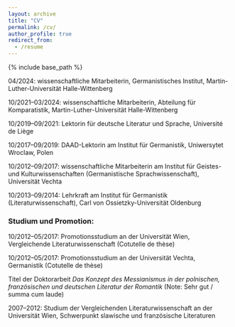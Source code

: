 ```yaml
---
layout: archive
title: "CV"
permalink: /cv/
author_profile: true
redirect_from:
  - /resume
---
```


{% include base_path %}

04/2024: wissenschaftliche Mitarbeiterin, Germanistisches Institut, Martin-Luther-Universität Halle-Wittenberg

10/2021–03/2024: wissenschaftliche Mitarbeiterin, Abteilung für Komparatistik, Martin-Luther-Universität Halle-Wittenberg

10/2019–09/2021: Lektorin für deutsche Literatur und Sprache, Université de Liège

10/2017–09/2019: DAAD-Lektorin am Institut für Germanistik, Uniwersytet Wroclaw, Polen

10/2012–09/2017: wissenschaftliche Mitarbeiterin am Institut für Geistes- und Kulturwissenschaften (Germanistische Sprachwissenschaft), Universität Vechta

10/2013–09/2014: Lehrkraft am Institut für Germanistik (Literaturwissenschaft), Carl von Ossietzky-Universität Oldenburg

### Studium und Promotion:

10/2012–05/2017: Promotionsstudium an der Universität Wien, Vergleichende Literaturwissenschaft (Cotutelle de thèse)

10/2012–05/2017: Promotionsstudium an der Universität Vechta, Germanistik (Cotutelle de thèse)

Titel der Doktorarbeit *Das Konzept des Messianismus in der polnischen, französischen und deutschen Literatur der Romantik* (Note: Sehr gut / summa cum laude)

2007–2012: Studium der Vergleichenden Literaturwissenschaft an der Universität Wien, Schwerpunkt slawische und französische Literaturen
